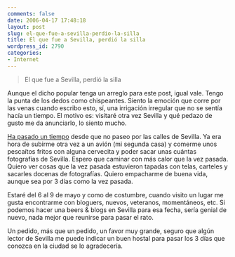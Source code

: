```yaml
---
comments: false
date: 2006-04-17 17:48:18
layout: post
slug: el-que-fue-a-sevilla-perdio-la-silla
title: El que fue a Sevilla, perdió la silla
wordpress_id: 2790
categories:
- Internet
---
```


> El que fue a Sevilla, perdió la silla





Aunque el dicho popular tenga un arreglo para este post, igual vale. Tengo la punta de los dedos como chispeantes. Siento la emoción que corre por las venas cuando escribo esto, sí, una irrigación irregular que no se sentía hacía un tiempo. El motivo es: visitaré otra vez Sevilla y qué pedazo de gusto me da anunciarlo, lo siento mucho.





[Ha pasado un tiempo](http://www.minid.net/2005/01/09/sevilla-d/) desde que no paseo por las calles de Sevilla. Ya era hora de subirme otra vez a un avión (mi segunda casa) y comerme unos pescaítos fritos con alguna cervecita y poder sacar unas cuántas fotografías de Sevilla. Espero que caminar con más calor que la vez pasada. Quiero ver cosas que la vez pasada estuvieron tapadas con telas, carteles y sacarles docenas de fotografías. Quiero empacharme de buena vida, aunque sea por 3 días como la vez pasada.





Estaré del 6 al 9 de mayo y como de costumbre, cuando visito un lugar me gusta encontrarme con bloguers, nuevos, veteranos, momentáneos, etc. Si podemos hacer una beers & blogs en Sevilla para esa fecha, sería genial de nuevo, nada mejor que reunirse para pasar el rato.





Un pedido, más que un pedido, un favor muy grande, seguro que algún lector de Sevilla me puede indicar un buen hostal para pasar los 3 días que conozca en la ciudad se lo agradecería.



